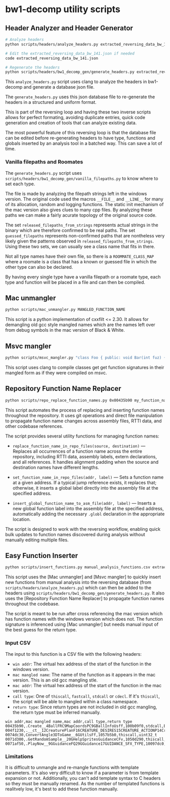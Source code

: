# bw1-decomp utility scripts

## Header Analyzer and Header Generator

```bash
# Analyze headers
python scripts/headers/analyze_headers.py extracted_reversing_data_bw_141.json

# Edit the extracted_reversing_data_bw_141.json if needed
code extracted_reversing_data_bw_141.json

# Regenerate the headers
python scripts/headers/bw1_decomp_gen/generate_headers.py extracted_reversing_data_bw_141.json
```

This `analyze_headers.py` script uses clang to analyze the headers in bw1-decomp and generate a database json file.

The `generate_headers.py` uses this json database file to re-generate the headers in a structured and uniform format.

This is part of the reversing loop and having these two inverse scripts allows for perfect formating, avoiding duplicate entries, quick code generation and creation of tools that can analyze existing data.

The most powerful feature of this reversing loop is that the database file can be edited before re-generating headers to have type, functions and globals inserted by an analysis tool in a batched way. This can save a lot of time.

### Vanilla filepaths and Roomates

The `generate_headers.py` script uses `scripts/headers/bw1_decomp_gen/vanilla_filepaths.py` to know where to set each type.

The file is made by analyzing the filepath strings left in the windows version. The original code used the macros `__FILE__` and `__LINE__` for many of its allocation, random and logging functions. The static init mechanism of the mac version also gives clues to many cpp files. By analyzing these paths we can make a fairly acurate topology of the original source code.

The set `released_filepaths_from_strings` represents actual strings in the binary which are therefore confirmed to be real paths. The set `guessed_filepaths` represents non-confirmed paths that are nontheless very likely given the patterns observed in `released_filepaths_from_strings`. Using these two sets, we can usually see a class name that fits in there.

Not all type names have their own file, so there is a `ROOMMATE_CLASS_MAP` where a roomate is a class that has a known or guessed file in which the other type can also be declared.

By having every single type have a vanilla filepath or a roomate type, each type and function will be placed in a file and can then be compiled.

## Mac unmangler

```bash
python scripts/mac_unmangler.py MANGLED_FUNCTION_NAME
```

This script is a python implementation of cxxfilt <= 2.30. It allows for demangling old gcc style mangled names which are the names left over from debug symbols in the mac version of Black & White.

## Msvc mangler

```bash
python scripts/msvc_mangler.py "class Foo { public: void Bar(int fuz) {} };"
```

This script uses clang to compile classes get get function signatures in their mangled form as if they were compiled on msvc.

## Repository Function Name Replacer

```bash
python scripts/repo_replace_function_names.py 0x00435b90 my_function_name
```

This script automates the process of replacing and inserting function names throughout the repository. It uses git operations and direct file manipulation to propagate function name changes across assembly files, RTTI data, and other codebase references.

The script provides several utility functions for managing function names:

* `replace_function_name_in_repo_files(source, destination)` — Replaces all occurrences of a function name across the entire repository, including RTTI data, assembly labels, extern declarations, and all references. It handles alignment padding when the source and destination names have different lengths.

* `set_function_name_in_repo_files(addr, label)` — Sets a function name at a given address. If a typical jump reference exists, it replaces that; otherwise, it inserts a global label directly into the assembly file at the specified address.

* `insert_global_function_name_to_asm_file(addr, label)` — Inserts a new global function label into the assembly file at the specified address, automatically adding the necessary `.globl` declaration in the appropriate location.

The script is designed to work with the reversing workflow, enabling quick bulk updates to function names discovered during analysis without manually editing multiple files.

## Easy Function Inserter

```bash
python scripts/insert_functions.py manual_analysis_functions.csv extracted_reversing_data_bw_141.json
```

This script uses the [Mac unmangler] and [Msvc mangler] to quickly insert new functions from manual analysis into the reversing database (from `scripts/headers/analyze_headers.py`) which can then be added to the headers using `scripts/headers/bw1_decomp_gen/generate_headers.py`. It also uses the [Repository Function Name Replacer] to propagate function names throughout the codebase.

The script is meant to be run after cross referencing the mac version which has function names with the windows version which does not. The function signature is inferenced using [Mac unmangler] but needs manual input of the best guess for the return type.

### Input CSV

The input to this function is a CSV file with the following headers:
* `win addr`: The virtual hex address of the start of the function in the windows version.
* `mac mangled name`: The name of the function as it appears in the mac version. This is an old gcc mangling stle.
* `mac addr`: The virtual hex address of the start of the function in the mac version.
* `call type`: One of `thiscall`, `fastcall`, `stdcall` or `cdecl`. If it's `thiscall`, the script will be able to mangled within a class namespace.
* `return type`: Since return types are not included in old gcc mangling, the return type must be inferred manually.

```csv
win addr,mac mangled name,mac addr,call type,return type
00435b90,.Create__4BallFRC9MapCoordsPC9GBallInfoUsff,100b09f0,stdcall,Ball*
004f1230,.__ct__12CreaturePlanF16CREATURE_DESIRES15CREATURE_ACTIONP14CreatureBeliefP14CreatureBeliefP14CreatureBelieff,10278a10,thiscall,CreaturePlan*
0074dc30,ConvertAngle3DToGame__6GUtilsFf,1057b5b0,thiscall,uint32_t
0071d300,.GetRandomSample__20GHelpSpritesGuidanceCFv,1050d290,thiscall,uint32_t
0071af50,.PlayNow__9GGuidanceFQ29GGuidance17GUIDANCE_SFX_TYPE,10097dc0,thiscall,uint32_t
```

### Limitations

It is difficult to unmangle and re-mangle functions with template parameters. It's also very difficult to know if a parameter is from template expansion or not. Additionally, you can't add template syntax to C headers so they must be manually renamed. As the number of templated functions is realitvely low, it's best to add these function manually.
